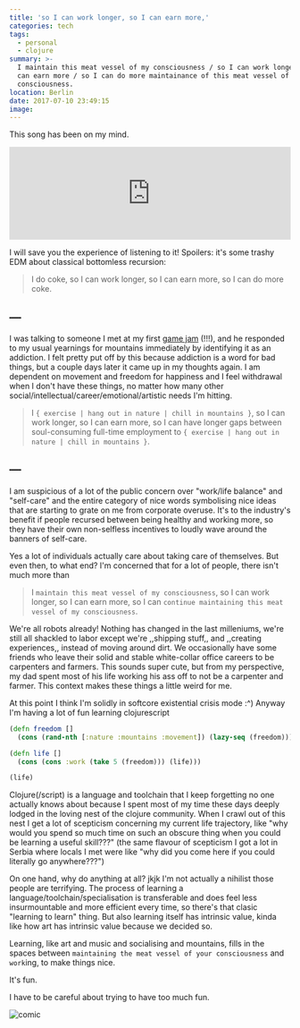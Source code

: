 ```yaml
---
title: 'so I can work longer, so I can earn more,'
categories: tech
tags:
  - personal
  - clojure
summary: >-
  I maintain this meat vessel of my consciousness / so I can work longer / so I
  can earn more / so I can do more maintainance of this meat vessel of my
  consciousness.
location: Berlin
date: 2017-07-10 23:49:15
image:
---
```


This song has been on my mind.

<iframe width="100%" height="166" scrolling="no" frameborder="no" src="https://w.soundcloud.com/player/?url=https%3A//api.soundcloud.com/tracks/228441637&amp;color=00bb93&amp;auto_play=false&amp;hide_related=false&amp;show_comments=true&amp;show_user=true&amp;show_reposts=false"></iframe>

I will save you the experience of listening to it! Spoilers: it's some trashy EDM about classical bottomless recursion:

> I do coke,
  so I can work longer,
  so I can earn more,
  so I can do more coke.

## —

I was talking to someone I met at my first [game jam](http://www.berlinminijam.de) (!!!), and he responded to my usual yearnings for mountains immediately by identifying it as an addiction. I felt pretty put off by this because addiction is a word for bad things, but a couple days later it came up in my thoughts again. I am dependent on movement and freedom for happiness and I feel withdrawal when I don't have these things, no matter how many other social/intellectual/career/emotional/artistic needs I'm hitting.

> I `{ exercise | hang out in nature | chill in mountains }`,
  so I can work longer,
  so I can earn more,
  so I can have longer gaps between soul-consuming full-time employment to `{ exercise | hang out in nature | chill in mountains }`.

## —

I am suspicious of a lot of the public concern over "work/life balance" and "self-care" and the entire category of nice words symbolising nice ideas that are starting to grate on me from corporate overuse. It's to the industry's benefit if people recursed between being healthy and working more, so they have their own non-selfless incentives to loudly wave around the banners of self-care.

Yes a lot of individuals actually care about taking care of themselves. But even then, to what end? I'm concerned that for a lot of people, there isn't much more than

> I `maintain this meat vessel of my consciousness`,
  so I can work longer,
  so I can earn more,
  so I can `continue maintaining this meat vessel of my consciousness`.

We're all robots already! Nothing has changed in the last milleniums, we're still all shackled to labor except we're ,,shipping stuff,, and ,,creating experiences,, instead of moving around dirt. We occasionally have some friends who leave their solid and stable white-collar office careers to be carpenters and farmers. This sounds super cute, but from my perspective, my dad spent most of his life working his ass off to not be a carpenter and farmer. This context makes these things a little weird for me.

At this point I think I'm solidly in softcore existential crisis mode :^) Anyway I'm having a lot of fun learning clojurescript

```clojure
(defn freedom []
  (cons (rand-nth [:nature :mountains :movement]) (lazy-seq (freedom))))

(defn life []
  (cons (cons :work (take 5 (freedom))) (life)))

(life)
```

Clojure(/script) is a language and toolchain that I keep forgetting no one actually knows about because I spent most of my time these days deeply lodged in the loving nest of the clojure community. When I crawl out of this nest I get a lot of scepticism concerning my current life trajectory, like "why would you spend so much time on such an obscure thing when you could be learning a useful skill???" (the same flavour of scepticism I got a lot in Serbia where locals I met were like "why did you come here if you could literally go anywhere???")

On one hand, why do anything at all? jkjk I'm not actually a nihilist those people are terrifying. The process of learning a language/toolchain/specialisation is transferable and does feel less insurmountable and more efficient every time, so there's that clasic "learning to learn" thing. But also learning itself has intrinsic value, kinda like how art has intrinsic value because we decided so.

Learning, like art and music and socialising and mountains, fills in the spaces between `maintaining the meat vessel of your consciousness` and `work`ing, to make things nice.

It's fun.

I have to be careful about trying to have too much fun.

![comic](20170710.jpg)
